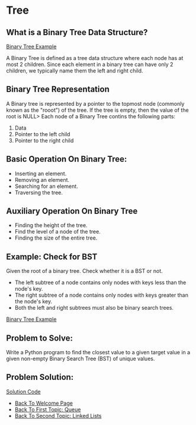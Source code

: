 # Tree

## What is a Binary Tree Data Structure?

[Binary Tree Example](https://github.com/zitlallyalmazan/Final-Project/blob/master/Picture-Files/binarytree.png)

A Binary Tree is defined as a tree data structure where each node has at most 2 children. Since each element
in a binary tree can have only 2 children, we typically name them the left and right child.

## Binary Tree Representation

A Binary tree is represented by a pointer to the topmost node (commonly known as the "rooot") of the tree. If
the tree is empty, then the value of the root is NULL> Each node of a Binary Tree contins the following parts:

1. Data
2. Pointer to the left child
3. Pointer to the right child

## Basic Operation On Binary Tree:

* Inserting an element.
* Removing an element.
* Searching for an element.
* Traversing the tree.

## Auxiliary Operation On Binary Tree

* Finding the height of the tree.
* Find the level of a node of the tree.
* Finding the size of the entire tree.

## Example: Check for BST

Given the root of a binary tree. Check whether it is a BST or not.

* The left subtree of a node contains only nodes with keys less than the node's key.
* The right subtree of a node contains only nodes with keys greater than the node's key.
* Both the left and right subtrees must also be binary search trees. 

[Binary Tree Example](https://github.com/zitlallyalmazan/Final-Project/blob/master/Picture-Files/binary-tree-example.png)

## Problem to Solve:

Write a Python program to find the closest value to a given target value in a given non-empty 
Binary Search Tree (BST) of unique values.

## Problem Solution:

[Solution Code](https://github.com/zitlallyalmazan/Final-Project/blob/master/Python-Files/binary-tree-problem-solution.py)

* [Back To Welcome Page](https://github.com/zitlallyalmazan/Final-Project/blob/master/0-welcome.md)
* [Back To First Topic: Queue](https://github.com/zitlallyalmazan/Final-Project/blob/master/1-topic.md)
* [Back To Second Topic: Linked Lists](https://github.com/zitlallyalmazan/Final-Project/blob/master/2-topic.md)
 